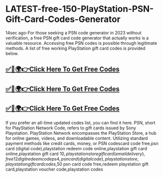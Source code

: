 # LATEST-free-150-PlayStation-PSN-Gift-Card-Codes-Generator


14sec ago-For those seeking a PSN code generator in 2023 without verification, a free PSN gift card code generator that actually works is a valuable resource. Accessing free PSN codes is possible through legitimate methods. A list of free working PlayStation gift card codes is provided below.

## <a href="https://urlhub.pro/dc6f9a ">✅🎯🌍👉Click Here To Get Free Codes </a>

## <a href="https://urlhub.pro/dc6f9a ">✅🎯🌍👉Click Here To Get Free Codes </a>

## <a href="https://urlhub.pro/dc6f9a ">✅🎯🌍👉Click Here To Get Free Codes </a>


 If you prefer an all-time updated codes list, you can find it here. PSN, short for PlayStation Network Code, refers to gift cards issued by Sony Playstation. PlayStation Network encompasses the PlayStation Store, a hub for online games, videos, and downloadable content. Utilizing standard payment methods like credit cards, money, or PSN codescard code free,psn card (digital code),playstation redeem code online,playstation gift card online,playstation gift card $10,playstation store gift card (email delivery),free 12 digit redeem code ps4,psn card (digital code),playstation store,playstation gift card codes,$50 psn card code free,redeem playstation gift card,playstation voucher code,playstation codes

